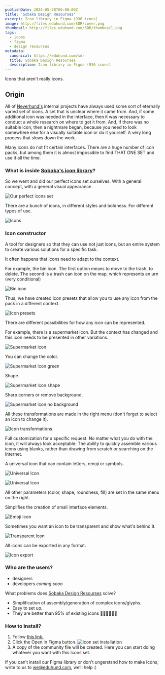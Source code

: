 ```yaml
---
publishDate: 2024-05-28T00:00:00Z
title: 'Sobaka Design Resourses'
excerpt: Icon library in Figma (936 icons)
image: http://files.eduhund.com/SDR/cover.png
thumbnail: http://files.eduhund.com/SDR/thumbnail.png
tags:
  - icons
  - figma
  - design resourses
metadata:
  canonical: https://eduhund.com/sdr
  title: Sobaka Design Resourses
  description: Icon library in Figma (936 icons)
---
```


Icons that aren't really icons.

## Origin 

All of [Neverhund's](https://neverhund.com/) internal projects have always used some sort of eternally varied set of icons. A set that is unclear where it came from. And, if some additional icon was needed in the interface, then it was necessary to conduct a whole research on where to get it from. And, if there was no suitable icon, then a nightmare began, because you need to look somewhere else for a visually suitable icon or do it yourself. A very long process that slows down the work.

Many icons do not fit certain interfaces. There are a huge number of icon packs, but among them it is almost impossible to find THAT ONE SET and use it all the time.

### What is inside [Sobaka's icon library](https://www.figma.com/community/file/1290929322246824625/icons-sobaka-design-resources)?

So we went and did our perfect icons set ourselves. With a general concept, with a general visual appearance.

![Our perfect icons set](http://files.eduhund.com/SDR/1.png) 

There are a bunch of icons, in different styles and boldness. For different types of use.

![Icons](http://files.eduhund.com/SDR/2.png) 

### Icon constructor

A tool for designers so that they can use not just icons, but an entire system to create various solutions for a specific task.

It often happens that icons need to adapt to the context.

For example, the bin icon. The first option means to move to the trash, to delete. The second is a trash can icon on the map, which represents an urn (very conditional)

![Bin icon](http://files.eduhund.com/SDR/3.png) 

Thus, we have created icon presets that allow you to use any icon from the pack in a different context.

![Icon presets](http://files.eduhund.com/SDR/4.png) 

There are different possibilities for how any icon can be represented. 

For example, there is a supermarket icon. But the context has changed and this icon needs to be presented in other variations.

![Supermarket Icon](http://files.eduhund.com/SDR/5.png) 

You can change the color.

![Supermarket Icon green](http://files.eduhund.com/SDR/6.png) 

Shape. 

![Supermarket Icon shape](http://files.eduhund.com/SDR/7.png) 

Sharp corners or remove background.

![Supermarket Icon no background](http://files.eduhund.com/SDR/8.png) 

All these transformations are made in the right menu (don't forget to select an icon to change it).

![Icon transformations](http://files.eduhund.com/SDR/9.png) 

Full customization for a specific request. No matter what you do with the icon, it will always look acceptable. The ability to quickly assemble various icons using blanks, rather than drawing from scratch or searching on the Internet. 

A universal icon that can contain letters, emoji or symbols.

![Universal Icon](http://files.eduhund.com/SDR/10.png) 

![Universal Icon](http://files.eduhund.com/SDR/11.png) 

All other parameters (color, shape, roundness, fill) are set in the same menu on the right. 

Simplifies the creation of small interface elements.

![Emoji Icon](http://files.eduhund.com/SDR/12.png) 

Sometimes you want an icon to be transparent and show what's behind it.

![Transparent Icon](http://files.eduhund.com/SDR/13.png) 

All icons can be exported in any format.

![Icon export](http://files.eduhund.com/SDR/14.png) 

### Who are the users?

- designers 
- developers _coming soon_

What problems does [Sobaka Design Resourses](https://www.figma.com/community/file/1290929322246824625/icons-sobaka-design-resources) solve?

- Simplification of assembly/generation of complex icons/glyphs. 
- Easy to set up. 
- They are better than 95% of existing icons 💅🏻💅🏻💅🏻

### How to install?

1. Follow [this link.]((https://www.figma.com/community/file/1290929322246824625/icons-sobaka-design-resources))
2. Click the  Open in Figma button. 
![Icon set installation](http://files.eduhund.com/SDR/15.png) 
3. A copy of the community file will be created. Here you can start doing whatever you want with this Icons set. 

If you can’t install our Figma library or don't ungerstsnd how to make Icons, write to us to we@eduhund.com, we’ll help :)


